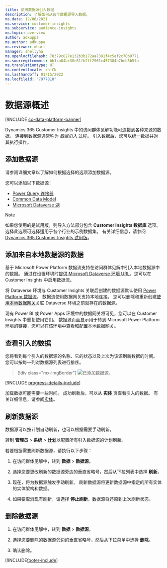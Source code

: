 ```yaml
---
title: 使用数据源引入数据
description: 了解如何从各个数据源导入数据。
ms.date: 12/06/2021
ms.service: customer-insights
ms.subservice: audience-insights
ms.topic: overview
author: adkuppa
ms.author: adkuppa
ms.reviewer: mhart
manager: shellyha
ms.openlocfilehash: 78379c827e132b3b172aa7381f4c5ef2c70b9771
ms.sourcegitcommit: bb1ca84bc38e81fb2ff2961c457384b7beb5b5fa
ms.translationtype: HT
ms.contentlocale: zh-CN
ms.lasthandoff: 01/15/2022
ms.locfileid: "7977818"
---
```

# <a name="data-sources-overview"></a>数据源概述

[!INCLUDE [cc-data-platform-banner](../includes/cc-data-platform-banner.md)]

Dynamics 365 Customer Insights 中的访问群体见解功能可连接到各种来源的数据。 连接到数据源通常称为 *数据引入* 过程。 引入数据后，您可以[统一](data-unification.md)数据并对其执行操作。

## <a name="add-a-data-source"></a>添加数据源

请参阅详细文章以了解如何根据选择的选项添加数据源。

您可以添加以下数据源：

- [Power Query 连接器](connect-power-query.md)
- [Common Data Model](connect-common-data-model.md)
- [Microsoft Dataverse 湖](connect-dataverse-managed-lake.md)

> [!NOTE]
> 如果您使用的是试用版，则导入方法部分包含 **Customer Insights 数据库** 选项。 选择此选项可选择适用于各个行业的示例数据集。 有关详细信息，请参阅 [Dynamics 365 Customer Insights 试用版](../trial-signup.md)。

## <a name="add-data-from-on-premises-data-sources"></a>添加来自本地数据源的数据

基于 Microsoft Power Platform 数据流支持在访问群体见解中引入本地数据源中的数据。 通过在设置环境时[提供 Microsoft Dataverse 环境 URL](create-environment.md)，您可以在 Customer Insights 中启用数据流。

将 Dataverse 环境与 Customer Insights 关联后创建的数据源默认使用 [Power Platform 数据流](/power-query/dataflows/overview-dataflows-across-power-platform-dynamics-365)。 数据流使用数据网关支持本地连接。 您可以删除和重新创建[使用本地数据网关](/data-integration/gateway/service-gateway-app)关联 Dataverse 环境之前就存在的数据源。

现有 Power BI 或 Power Apps 环境中的数据网关将可见，您可以在 Customer Insights 中重复使用它们。 数据源页面显示用于转到 Microsoft Power Platform 环境的链接，您可以在该环境中查看和配置本地数据网关。

## <a name="review-ingested-data"></a>查看引入的数据

您将看到每个引入的数据源的名称、它的状态以及上次为该源刷新数据的时间。 您可以按每一列对数据源列表进行排序。

> [!div class="mx-imgBorder"]
> ![已添加数据源。](media/configure-data-datasource-added.png "已添加数据源")

[!INCLUDE [progress-details-include](../includes/progress-details-pane.md)]

加载数据可能需要一些时间。 成功刷新后，可以从 **实体** 页查看引入的数据。 有关详细信息，请参阅[实体](entities.md)。

## <a name="refresh-a-data-source"></a>刷新数据源

数据源可以按计划自动刷新，也可以根据需要手动刷新。 

转到 **管理员** > **系统** > [**计划**](system.md#schedule-tab)以配置所有引入数据源的计划刷新。

若要根据需要刷新数据源，请执行以下步骤：

1. 在访问群体见解中，转到 **数据** > **数据源**。

2. 选择您要更改刷新的数据源旁边的垂直省略号，然后从下拉列表中选择 **刷新**。

3. 现在，将为数据源触发手动刷新。 刷新数据源将更新数据源中指定的所有实体的实体架构和数据。

4. 如果要取消现有刷新，请选择 **停止刷新**，数据源将还原到上次刷新状态。

## <a name="delete-a-data-source"></a>删除数据源

1. 在访问群体见解中，转到 **数据** > **数据源**。

2. 选择您要删除的数据源旁边的垂直省略号，然后从下拉菜单中选择 **删除**。

3. 确认删除。


[!INCLUDE[footer-include](../includes/footer-banner.md)]
